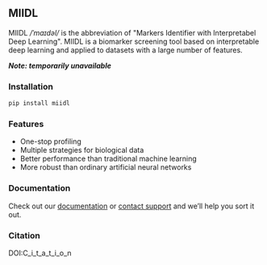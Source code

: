 ## MIIDL

MIIDL */ˈmaɪdəl/* is the abbreviation of "Markers Identifier with Interpretabel Deep Learning". MIIDL is a biomarker screening tool based on interpretable deep learning and applied to datasets with a large number of features.

***Note: temporarily unavailable***

### Installation

```bash
pip install miidl
```

### Features

+ One-stop profiling
+ Multiple strategies for biological data
+ Better performance than traditional machine learning
+ More robust than ordinary artificial neural networks

### Documentation

Check out our [documentation](https://docs.github.com/categories/github-pages-basics/) or [contact support](https://support.github.com/contact) and we’ll help you sort it out.

### Citation
DOI:C_i_t_a_t_i_o_n

